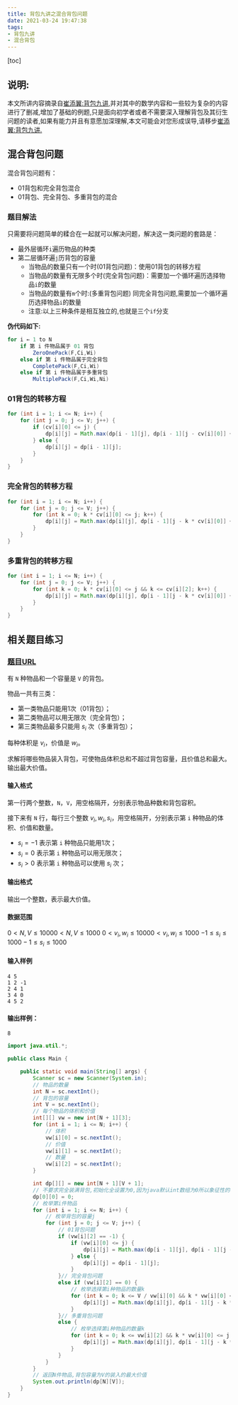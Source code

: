 ```yaml
---
title: 背包九讲之混合背包问题
date: 2021-03-24 19:47:38
tags:
- 背包九讲
- 混合背包
---
```


<!--将该代码放入博客模板的head中即可-->
<script type="text/x-mathjax-config">
MathJax.Hub.Config({
tex2jax: {
  inlineMath: [['$','$'], ['\\(','\\)']],
  processEscapes: true
  }
});
</script>
<!--latex数学显示公式-->
<script type="text/javascript" src="https://cdn.mathjax.org/mathjax/latest/MathJax.js?config=TeX-AMS-MML_HTMLorMML"></script>



[toc]

## 说明:

本文所讲内容摘录自[崔添翼:背包九讲](https://github.com/tianyicui/pack),并对其中的数学内容和一些较为复杂的内容进行了删减,增加了基础的例题,只是面向初学者或者不需要深入理解背包及其衍生问题的读者,如果有能力并且有意愿加深理解,本文可能会对您形成误导,请移步[崔添翼:背包九讲.](https://github.com/tianyicui/pack)

## 混合背包问题

混合背包问题有：
- 01背包和完全背包混合
- 01背包、完全背包、多重背包的混合



### 题目解法

只需要将问题简单的糅合在一起就可以解决问题，解决这一类问题的套路是：

- 最外层循环`i`遍历物品的种类
- 第二层循环遍`j`历背包的容量
  - 当物品的数量只有一个时(01背包问题)：使用01背包的转移方程
  - 当物品的数量有无限多个时(完全背包问题)：需要加一个循环遍历选择物品`i`的数量
  - 当物品的数量有`m`个时:(多重背包问题) 同完全背包问题,需要加一个循环遍历选择物品`i`的数量
  - 注意:以上三种条件是相互独立的,也就是三个`if`分支

**伪代码如下:**

```java
for i ← 1 to N 
    if 第 i 件物品属于 01 背包 
        ZeroOnePack(F,Ci,Wi)
	else if 第 i 件物品属于完全背包 
        CompletePack(F,Ci,Wi)
	else if 第 i 件物品属于多重背包 
        MultiplePack(F,Ci,Wi,Ni)
```

### 01背包的转移方程

```java
for (int i = 1; i <= N; i++) {
    for (int j = 0; j <= V; j++) {
        if (cv[i][0] <= j) {
            dp[i][j] = Math.max(dp[i - 1][j], dp[i - 1][j - cv[i][0]] + cv[i][1]);
        } else {
            dp[i][j] = dp[i - 1][j];
        }
    }
}
```

### 完全背包的转移方程

```java
for (int i = 1; i <= N; i++) {
    for (int j = 0; j <= V; j++) {
        for (int k = 0; k * cv[i][0] <= j; k++) {
            dp[i][j] = Math.max(dp[i][j], dp[i - 1][j - k * cv[i][0]] + k * cv[i][1]);
        }
    }
}
```

### 多重背包的转移方程

```java
for (int i = 1; i <= N; i++) {
    for (int j = 0; j <= V; j++) {
        for (int k = 0; k * cv[i][0] <= j && k <= cv[i][2]; k++) {
            dp[i][j] = Math.max(dp[i][j], dp[i - 1][j - k * cv[i][0]] + k * cv[i][1]);
        }
    }
}
```



## 相关题目练习

### [题目URL](https://www.acwing.com/problem/content/7/)

有 `N` 种物品和一个容量是 `V` 的背包。

物品一共有三类：

- 第一类物品只能用1次（01背包）；
- 第二类物品可以用无限次（完全背包）；
- 第三类物品最多只能用 $s_i$ 次（多重背包）；

每种体积是 $v_i$，价值是 $w_i$。

求解将哪些物品装入背包，可使物品体积总和不超过背包容量，且价值总和最大。
输出最大价值。

#### 输入格式

第一行两个整数，`N`，`V`，用空格隔开，分别表示物品种数和背包容积。

接下来有 `N` 行，每行三个整数 $v_i,w_i,s_i$，用空格隔开，分别表示第 `i` 种物品的体积、价值和数量。

- $s_i=−1$ 表示第 `i` 种物品只能用1次；
- $s_i=0$ 表示第 `i` 种物品可以用无限次；
- $s_i>0$ 表示第 `i` 种物品可以使用 $s_i$ 次；

#### 输出格式

输出一个整数，表示最大价值。

#### 数据范围

$0<N,V≤10000<N,V≤1000$
$0<v_i,w_i≤10000<v_i,w_i≤1000$
$−1≤s_i≤1000−1≤s_i≤1000$

#### 输入样例

```
4 5
1 2 -1
2 4 1
3 4 0
4 5 2
```

#### 输出样例：

```
8
```



```java
import java.util.*;

public class Main {

    public static void main(String[] args) {
        Scanner sc = new Scanner(System.in);
        // 物品的数量
        int N = sc.nextInt();
        // 背包的容量
        int V = sc.nextInt();
        // 每个物品的体积和价值
        int[][] vw = new int[N + 1][3];
        for (int i = 1; i <= N; i++) {
            // 体积
            vw[i][0] = sc.nextInt();
            // 价值
            vw[i][1] = sc.nextInt();
            // 数量
            vw[i][2] = sc.nextInt();
        }

        int dp[][] = new int[N + 1][V + 1];
        // 不要求完全装满背包,初始化全设置为0,因为java默认int数组为0所以象征性的初始化第一个
        dp[0][0] = 0;
        // 枚举第i件物品
        for (int i = 1; i <= N; i++) {
            // 枚举背包的容量j
            for (int j = 0; j <= V; j++) {
                // 01背包问题
                if (vw[i][2] == -1) {
                    if (vw[i][0] <= j) {
                        dp[i][j] = Math.max(dp[i - 1][j], dp[i - 1][j - vw[i][0]] + vw[i][1]);
                    } else {
                        dp[i][j] = dp[i - 1][j];
                    }
                }// 完全背包问题 
                else if (vw[i][2] == 0) {
                    // 枚举选择第i种物品的数量k
                    for (int k = 0; k <= V / vw[i][0] && k * vw[i][0] <= j; k++) {
                        dp[i][j] = Math.max(dp[i][j], dp[i - 1][j - k * vw[i][0]] + k * vw[i][1]);
                    }
                }// 多重背包问题 
                else {
                    // 枚举选择第i种物品的数量k
                    for (int k = 0; k <= vw[i][2] && k * vw[i][0] <= j; k++) {
                        dp[i][j] = Math.max(dp[i][j], dp[i - 1][j - k * vw[i][0]] + k * vw[i][1]);
                    }
                }
            }
        }
        // 返回N件物品,背包容量为V的装入的最大价值
        System.out.println(dp[N][V]);
    }
}

```

